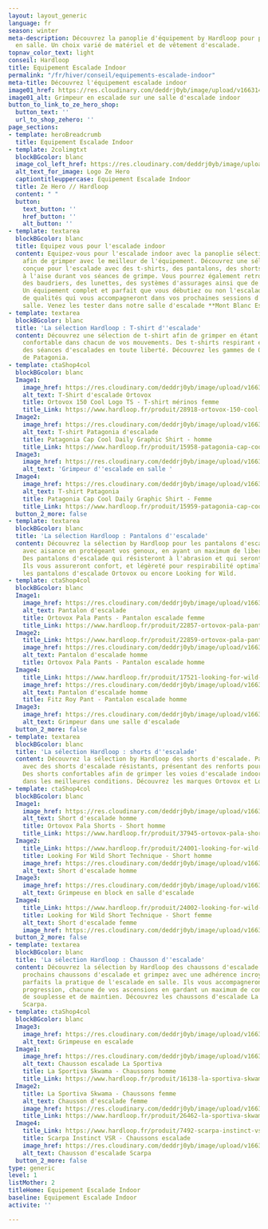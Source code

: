 ```yaml
---
layout: layout_generic
language: fr
season: winter
meta-description: Découvrez la panoplie d'équipement by Hardloop pour pratiquez l'escalade
  en salle. Un choix varié de matériel et de vêtement d'escalade.
topnav_color_text: light
conseil: Hardloop
title: Equipement Escalade Indoor
permalink: "/fr/hiver/conseil/equipements-escalade-indoor"
meta-title: Découvrez l'équipement escalade indoor
image01_href: https://res.cloudinary.com/deddrj0yb/image/upload/v1663140695/website/Hardloop/rahadiansyah-3yusFdVTtQ8-unsplash.jpg
image01_alt: Grimpeur en escalade sur une salle d'escalade indoor
button_to_link_to_ze_hero_shop:
  button_text: ''
  url_to_shop_zehero: ''
page_sections:
- template: heroBreadcrumb
  title: Equipement Escalade Indoor
- template: 2colimgtxt
  blockBGcolor: blanc
  image_col_left_href: https://res.cloudinary.com/deddrj0yb/image/upload/v1640094644/website/logo/Sur%20fond%20clair/logo-ze-hero-horizontal_4_a3dhvk.png
  alt_text_for_image: Logo Ze Hero
  captiontitleuppercase: Equipement Escalade Indoor
  title: Ze Hero // Hardloop
  content: " "
  button:
    text_button: ''
    href_button: ''
    alt_button: ''
- template: textarea
  blockBGcolor: blanc
  title: Equipez vous pour l'escalade indoor
  content: Equipez-vous pour l'escalade indoor avec la panoplie sélectionnez par [**Hardloop**](https://www.hardloop.fr/),
    afin de grimper avec le meilleur de l'équipement. Découvrez une sélection de vêtement
    conçue pour l'escalade avec des t-shirts, des pantalons, des shorts afin d'être
    à l'aise durant vos séances de grimpe. Vous pourrez également retrouver des chaussons,
    des baudriers, des lunettes, des systèmes d'assurages ainsi que de la magnésie.
    Un équipement complet et parfait que vous débutiez ou non l'escalade. Des produits
    de qualités qui vous accompagneront dans vos prochaines sessions d'escalade en
    salle. Venez les tester dans notre salle d'escalade **Mont Blanc Escalade**.
- template: textarea
  blockBGcolor: blanc
  title: 'La sélection Hardloop : T-shirt d''escalade'
  content: Découvrez une sélection de t-shirt afin de grimper en étant à l'aise et
    confortable dans chacun de vos mouvements. Des t-shirts respirant et légers pour
    des séances d'escalades en toute liberté. Découvrez les gammes de Orthovox et
    de Patagonia.
- template: ctaShop4col
  blockBGcolor: blanc
  Image1:
    image_href: https://res.cloudinary.com/deddrj0yb/image/upload/v1663140606/website/Hardloop/ortovox-150-cool-logo-ts-t-shirt-en-laine-merinos-homme.jpg
    alt_text: T-Shirt d'escalade Ortovox
    title: Ortovox 150 Cool Logo TS - T-shirt mérinos femme
    title_Link: https://www.hardloop.fr/produit/28918-ortovox-150-cool-logo-ts-t-shirt-en-laine-merinos-femme?id_product_attribute=365846&amp;utm_source=R%C3%A9servation+aventures&amp;utm_medium=Backlinks&amp;utm_campaign=Ze+Hero
  Image2:
    image_href: https://res.cloudinary.com/deddrj0yb/image/upload/v1663140607/website/Hardloop/patagonia-cap-cool-daily-graphic-shirt-t-shirt-homme.jpg
    alt_text: T-shirt Patagonia d'escalade
    title: Patagonia Cap Cool Daily Graphic Shirt - homme
    title_Link: https://www.hardloop.fr/produit/15958-patagonia-cap-cool-daily-graphic-shirt-t-shirt-homme?id_product_attribute=440586&amp;utm_source=R%C3%A9servation+aventures&amp;utm_medium=Backlinks&amp;utm_campaign=Ze+Hero
  Image3:
    image_href: https://res.cloudinary.com/deddrj0yb/image/upload/v1663140666/website/Hardloop/bastien-plu-Ef_RU9j5a38-unsplash.jpg
    alt_text: 'Grimpeur d''escalade en salle '
  Image4:
    image_href: https://res.cloudinary.com/deddrj0yb/image/upload/v1663140607/website/Hardloop/patagonia-cap-cool-daily-graphic-shirt-t-shirt-femme.jpg
    alt_text: T-shirt Patagonia
    title: Patagonia Cap Cool Daily Graphic Shirt - Femme
    title_Link: https://www.hardloop.fr/produit/15959-patagonia-cap-cool-daily-graphic-shirt-t-shirt-femme?utm_source=R%C3%A9servation+aventures&amp%3Butm_medium=Backlinks&amp%3Butm_campaign=Ze+Hero
  button_2_more: false
- template: textarea
  blockBGcolor: blanc
  title: 'La sélection Hardloop : Pantalons d''escalade'
  content: Découvrez la sélection by Hardloop pour les pantalons d'escalade. Grimpez
    avec aisance en protégeant vos genoux, en ayant un maximum de liberté de mouvement.
    Des pantalons d'escalade qui résisteront à l'abrasion et qui seront robustes.
    Ils vous assureront confort, et légèreté pour respirabilité optimale. Découvrez
    les pantalons d'escalade Ortovox ou encore Looking for Wild.
- template: ctaShop4col
  blockBGcolor: blanc
  Image1:
    image_href: https://res.cloudinary.com/deddrj0yb/image/upload/v1663147337/website/Hardloop/ortovox-pala-pants-pantalon-escalade-femme.jpg
    alt_text: Pantalon d'escalade
    title: Ortovox Pala Pants - Pantalon escalade femme
    title_Link: https://www.hardloop.fr/produit/22857-ortovox-pala-pants-pantalon-escalade-femme?id_product_attribute=455753
  Image2:
    title_Link: https://www.hardloop.fr/produit/22859-ortovox-pala-pants-pantalon-escalade-homme?id_product_attribute=455760&amp;utm_source=R%C3%A9servation+aventures&amp;utm_medium=Backlinks&amp;utm_campaign=Ze+Hero
    image_href: https://res.cloudinary.com/deddrj0yb/image/upload/v1663147338/website/Hardloop/ortovox-pala-pants-pantalon-escalade-homme.jpg
    alt_text: Pantalon d'escalade homme
    title: Ortovox Pala Pants - Pantalon escalade homme
  Image4:
    title_Link: https://www.hardloop.fr/produit/17521-looking-for-wild-fitz-roy-pant-pantalon-escalade-homme?id_product_attribute=452854&amp;utm_source=R%C3%A9servation+aventures&amp;utm_medium=Backlinks&amp;utm_campaign=Ze+Hero
    image_href: https://res.cloudinary.com/deddrj0yb/image/upload/v1663147338/website/Hardloop/looking-for-wild-fitz-roy-pant-pantalon-escalade-homme.jpg
    alt_text: Pantalon d'escalade homme
    title: Fitz Roy Pant - Pantalon escalade homme
  Image3:
    image_href: https://res.cloudinary.com/deddrj0yb/image/upload/v1663147335/website/Hardloop/bastien-plu-5dEIkO7a1ko-unsplash.jpg
    alt_text: Grimpeur dans une salle d'escalade
  button_2_more: false
- template: textarea
  blockBGcolor: blanc
  title: 'La sélection Hardloop : shorts d''escalade'
  content: Découvrez la sélection by Hardloop des shorts d'escalade. Partez grimper
    avec des shorts d'escalade résistants, présentant des renforts pour plus de robustesse.
    Des shorts confortables afin de grimper les voies d'escalade indoor ou outdoor
    dans les meilleures conditions. Découvrez les marques Ortovox et Look for Wild.
- template: ctaShop4col
  blockBGcolor: blanc
  Image1:
    image_href: https://res.cloudinary.com/deddrj0yb/image/upload/v1663149091/website/Hardloop/ortovox-pala-shorts-short-escalade-homme.jpg
    alt_text: Short d'escalade homme
    title: Ortovox Pala Shorts - Short homme
    title_Link: https://www.hardloop.fr/produit/37945-ortovox-pala-shorts-short-escalade-homme
  Image2:
    title_Link: https://www.hardloop.fr/produit/24001-looking-for-wild-short-technique-short-escalade-homme?id_product_attribute=452869&amp;utm_source=R%C3%A9servation+aventures&amp;utm_medium=Backlinks&amp;utm_campaign=Ze+Hero
    title: Looking For Wild Short Technique - Short homme
    image_href: https://res.cloudinary.com/deddrj0yb/image/upload/v1663149091/website/Hardloop/looking-for-wild-short-technique-short-escalade-homme.jpg
    alt_text: Short d'escalade homme
  Image3:
    image_href: https://res.cloudinary.com/deddrj0yb/image/upload/v1663156921/website/Hardloop/bastien-plu-K274DDE9bIU-unsplash.jpg
    alt_text: Grimpeuse en block en salle d'escalade
  Image4:
    title_Link: https://www.hardloop.fr/produit/24002-looking-for-wild-short-technique-short-escalade-femme?id_product_attribute=452879&amp;utm_source=R%C3%A9servation+aventures&amp;utm_medium=Backlinks&amp;utm_campaign=Ze+Hero
    title: Looking for Wild Short Technique - Short femme
    alt_text: Short d'escalade femme
    image_href: https://res.cloudinary.com/deddrj0yb/image/upload/v1663149091/website/Hardloop/looking-for-wild-short-technique-short-escalade-femme.jpg
  button_2_more: false
- template: textarea
  blockBGcolor: blanc
  title: 'La sélection Hardloop : Chausson d''escalade'
  content: Découvrez la sélection by Hardloop des chaussons d'escalade. Enfilez vos
    prochains chaussons d'escalade et grimpez avec une adhérence incroyable. Des modèles
    parfaits la pratique de l'escalade en salle. Ils vous accompagneront dans votre
    progression, chacune de vos ascensions en gardant un maximum de confort, de technicité,
    de souplesse et de maintien. Découvrez les chaussons d'escalade La Sportiva et
    Scarpa.
- template: ctaShop4col
  blockBGcolor: blanc
  Image3:
    image_href: https://res.cloudinary.com/deddrj0yb/image/upload/v1663156921/website/Hardloop/bastien-plu-K274DDE9bIU-unsplash.jpg
    alt_text: Grimpeuse en escalade
  Image1:
    image_href: https://res.cloudinary.com/deddrj0yb/image/upload/v1663157167/website/Hardloop/la-sportiva-skwama-chaussons-escalade-homme.jpg
    alt_text: Chausson escalade La Sportiva
    title: La Sportiva Skwama - Chaussons homme
    title_Link: https://www.hardloop.fr/produit/16138-la-sportiva-skwama-chaussons-escalade-homme?id_product_attribute=289579&amp;utm_source=R%C3%A9servation+aventures&amp;utm_medium=Backlinks&amp;utm_campaign=Ze+Hero
  Image2:
    title: La Sportiva Skwama - Chaussons femme
    alt_text: Chausson d'escalade femme
    image_href: https://res.cloudinary.com/deddrj0yb/image/upload/v1663157167/website/Hardloop/la-sportiva-skwama-chaussons-escalade-femme.jpg
    title_Link: https://www.hardloop.fr/produit/26462-la-sportiva-skwama-chaussons-escalade-femme?utm_source=R%C3%A9servation+aventures&amp%3Butm_medium=Backlinks&amp%3Butm_campaign=Ze+Hero
  Image4:
    title_Link: https://www.hardloop.fr/produit/7492-scarpa-instinct-vsr-chaussons-escalade?utm_source=R%C3%A9servation+aventures&amp%3Butm_medium=Backlinks&amp%3Butm_campaign=Ze+Hero
    title: Scarpa Instinct VSR - Chaussons escalade
    image_href: https://res.cloudinary.com/deddrj0yb/image/upload/v1663157166/website/Hardloop/scarpa-instinct-vsr-chaussons-escalade.jpg
    alt_text: Chausson d'escalade Scarpa
  button_2_more: false
type: generic
level: 1
listMother: 2
titleHome: Equipement Escalade Indoor
baseline: Equipement Escalade Indoor
activite: ''

---
```

